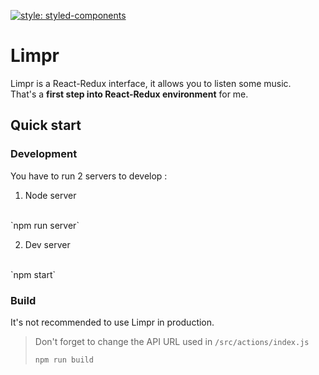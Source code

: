 [![style: styled-components](https://img.shields.io/badge/style-%F0%9F%92%85%20styled--components-orange.svg?colorB=daa357&colorA=db748e)](https://github.com/styled-components/styled-components)

# Limpr
Limpr is a React-Redux interface, it allows you to listen some music.
<br>
That's a **first step into React-Redux environment** for me.

## Quick start
### Development
You have to run 2 servers to develop :

1. Node server
<br>
`npm run server`

2. Dev server
<br>
`npm start`

### Build
It's not recommended to use Limpr in production.

> Don't forget to change the API URL used in `/src/actions/index.js`
>
> `npm run build`
